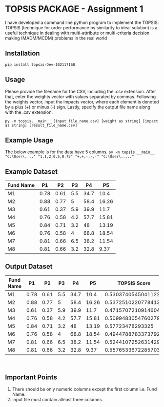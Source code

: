# TOPSIS PACKAGE - Assignment 1
I have developed a command line python program to implement the TOPSIS.
TOPSIS (technique for order performance by similarity to ideal solution) is a useful technique in dealing with multi-attribute or multi-criteria decision making (MADM/MCDM) problems in the real world
## Installation
```pip install topsis-Dev-102117160```

## Usage
Please provide the filename for the CSV, including the .csv extension. After that, enter the weights vector with values separated by commas. Following the weights vector, input the impacts vector, where each element is denoted by a plus (+) or minus (-) sign. Lastly, specify the output file name along with the .csv extension.

```py -m topsis.__main__ [input_file_name.csv] [weight as string] [impact as string] [result_file_name.csv]```

## Example Usage
The below example is for the data have 5 columns.
```py -m topsis.__main__ "C:\User\...." "1,1,2,0.5,0.75" "+,+,-,-,-" "C:\User\....."```

## Example Dataset

Fund Name | P1 | P2 | P3 | P4 | P5
------------ | ------------- | ------------ | ------------- | ------------ | ------------
M1 | 0.78 | 0.61 | 5.5 | 34.7 | 10.4
M2 | 0.88 | 0.77 | 5 | 58.4 | 16.26
M3 | 0.61 | 0.37 | 5.9 | 39.9 | 11.7
M4 | 0.76 | 0.58 | 4.2 | 57.7 | 15.81
M5 | 0.84 | 0.71 | 3.2 | 48 | 13.19
M6 | 0.76 | 0.58 | 4 | 68.8 | 18.54
M7 | 0.81 | 0.66 | 6.5 | 38.2 | 11.54
M8 | 0.81 | 0.66 | 3.2 | 32.8 | 9.37

## Output Dataset
Fund Name | P1 | P2 | P3 | P4 | P5 | TOPSIS Score | Rank
------------ | ------------- | ------------ | ------------- | ------------ | ------------ | ------------ | ------------
M1 | 0.78 | 0.61 | 5.5 | 34.7 | 10.4 | 0.5303740545041122 | 4
M2 | 0.88 | 0.77 | 5 | 58.4 | 16.26 | 0.5372510220778413 | 3
M3 | 0.61 | 0.37 | 5.9 | 39.9 | 11.7 | 0.4715707210914604 | 8
M4 | 0.76 | 0.58 | 4.2 | 57.7 | 15.81 | 0.5099483054760279 | 6
M5 | 0.84 | 0.71 | 3.2 | 48 | 13.19 | 0.57723478293325 | 1
M6 | 0.76 | 0.58 | 4 | 68.8 | 18.54 | 0.49447887833737925 | 7
M7 | 0.81 | 0.66 | 6.5 | 38.2 | 11.54 | 0.5244107252631429 | 5
M8 | 0.81 | 0.66 | 3.2 | 32.8 | 9.37 | 0.5576533672285703 | 2 

<br>

## Important Points
1) There should be only numeric columns except the first column i.e. Fund Name.
2) Input file must contain atleast three columns.

<br>

